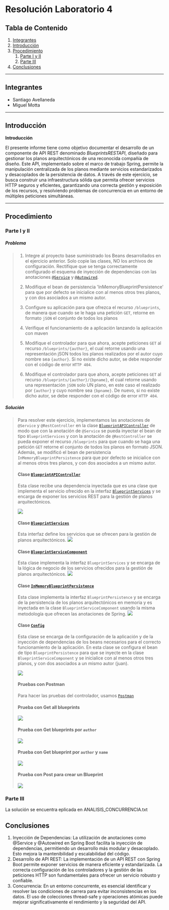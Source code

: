 # Resolución Laboratorio 4

## Tabla de Contenido
1. [Integrantes](#integrantes)
2. [Introducción](#introducción)
3. [Procedimiento](#procedimiento)
   1. [Parte I y II](#Parte-i-y-ii)
   2. [Parte III](#Parte-iii)
4. [Conclusiones](#conclusiones)

---

## Integrantes
- Santiago Avellaneda
- Miguel Motta

---

## Introducción
**Introducción**

El presente informe tiene como objetivo documentar el desarrollo de un componente 
de API REST denominado *BlueprintsRESTAPI*, diseñado para gestionar los planos 
arquitectónicos de una reconocida compañía de diseño. Este API, implementado 
sobre el marco de trabajo Spring, permite la manipulación centralizada de los 
planos mediante servicios estandarizados y desacoplados de la persistencia de 
datos. A través de este ejercicio, se busca construir una infraestructura sólida que 
permita ofrecer servicios HTTP seguros y eficientes, garantizando una correcta gestión 
y exposición de los recursos, y resolviendo problemas de concurrencia en un entorno 
de múltiples peticiones simultáneas.

---

## Procedimiento
### Parte I y II

##### Problema
> 1. Integre al proyecto base suministrado los Beans desarrollados en el ejercicio anterior.
> Solo copie las clases, NO los archivos de configuración. Rectifique que se tenga 
> correctamente configurado el esquema de inyección de dependencias con las anotaciones 
> [`@Service`](https://www.baeldung.com/spring-component-repository-service) y [`@Autowired`](https://www.baeldung.com/spring-autowire).
> 
> 2. Modifique el bean de persistencia 'InMemoryBlueprintPersistence' para que por defecto se inicialice con al menos 
> otros tres planos, y con dos asociados a un mismo autor.
> 
> 3. Configure su aplicación para que ofrezca el recurso `/blueprints`, de manera que cuando se le haga una 
> petición `GET`, retorne en formato `jSON` el conjunto de todos los planos
> 4. Verifique el funcionamiento de a aplicación lanzando la aplicación con maven
> 5. Modifique el controlador para que ahora, acepte peticiones `GET` al recurso `/blueprints/{author}`, 
> el cual retorne usando una representación jSON todos los planos realizados por el autor cuyo nombre 
> sea `{author}`. Si no existe dicho autor, se debe responder con el código de error `HTTP 404`.
> 6. Modifique el controlador para que ahora, acepte peticiones `GET` al recurso `/blueprints/{author}/{bpname}`, 
> el cual retorne usando una representación `jSON` solo UN plano, en este caso el realizado por `{author}` y 
> cuyo nombre sea `{bpname}`. De nuevo, si no existe dicho autor, se debe responder con el código de error 
> `HTTP 404`.

##### Solución
> Para resolver este ejercicio, implementamos las anotaciones de `@Service` y `@RestController` en la clase 
> [`BlueprintAPIController`](src/main/java/edu/eci/arsw/blueprint/controllers/BlueprintAPIController.java)
> de modo que con la anotación de `@Service` se pueda inyectar el bean de tipo `BlueprintServices` y con la
> anotación de `@RestController` se pueda exponer el recurso `/blueprints` para que cuando se haga una petición
> `GET` retorne el conjunto de todos los planos en formato JSON. Además, se modificó el bean de persistencia
> `InMemoryBlueprintPersistence` para que por defecto se inicialice con al menos otros tres planos, y con dos
> asociados a un mismo autor.
> ####  Clase [`BlueprintAPIController`](src/main/java/edu/eci/arsw/blueprint/controllers/BlueprintAPIController.java)
> Esta clase recibe una dependencia inyectada que es una clase que implementa el servicio ofrecido en la interfaz
> [`BlueprintServices`](src/main/java/edu/eci/arsw/blueprint/services/BlueprintService.java) y se encarga de
> exponer los servicios REST para la gestión de planos arquitectónicos.
> 
> ![](img/solution/picture1.png)
> 
>
> #### Clase [`BlueprintServices`](src/main/java/edu/eci/arsw/blueprint/services/BlueprintService.java)
> Esta interfaz define los servicios que se ofrecen para la gestión de planos arquitectónicos.
> ![](img/solution/picture2.png)
>
>
> #### Clase [`BlueprintServiceComponent`](src/main/java/edu/eci/arsw/blueprint/services/impl/BlueprintsServicesComponent.java)
> Esta clase implementa la interfaz `BlueprintServices` y se encarga de la lógica de negocio de los servicios
> ofrecidos para la gestión de planos arquitectónicos.
> ![](img/solution/picture3.png)
> 
> 
> #### Clase [`InMemoryBlueprintPersistence`](src/main/java/edu/eci/arsw/blueprint/persistence/impl/InMemoryBlueprintPersistence.java)
> Esta clase implementa la interfaz `BlueprintPersistence` y se encarga de la persistencia de los planos arquitectónicos
> en memoria y es inyectada en la clase `BlueprintServiceComponent` usando la misma metodología que ofrecen las anotaciones de Spring.
> ![](img/solution/picture4.png)
> 
> #### Clase [`Config`](src/main/java/edu/eci/arsw/blueprint/config/Config.java)
> Esta clase se encarga de la configuración de la aplicación y de la inyección de dependencias de los beans necesarios para el correcto
> funcionamiento de la aplicación. En esta clase se configura el bean de tipo `BlueprintPersistence` para que se inyecte en la clase
> `BlueprintServiceComponent` y se inicialice con al menos otros tres planos, y con dos asociados a un mismo autor (juan).
> 
> ![](img/solution/picture5.png)
>
> #### Pruebas con Postman
> Para hacer las pruebas del controlador, usamos [`Postman`](https://www.postman.com/)
> #### Prueba con Get all blueprints
> ![](img/solution/picture6.png)
>
> #### Prueba con Get blueprints por `author`
> ![](img/solution/picture7.png)
>
> #### Prueba con Get blueprint por `author` y `name`
> ![](img/solution/picture8.png)
>
>#### Prueba con Post para crear un Blueprint
> ![](img/solution/picture9.png)
>
### Parte III
La solución se encuentra eplicada en ANALISIS_CONCURRENCIA.txt

## Conclusiones
1. Inyección de Dependencias: La utilización de anotaciones como @Service y @Autowired en Spring Boot facilita la inyección de dependencias, permitiendo un desarrollo más modular y desacoplado. Esto mejora la mantenibilidad y escalabilidad del código.
2. Desarrollo de API REST: La implementación de un API REST con Spring Boot permite exponer servicios de manera eficiente y estandarizada. La correcta configuración de los controladores y la gestión de las peticiones HTTP son fundamentales para ofrecer un servicio robusto y confiable. 
3. Concurrencia: En un entorno concurrente, es esencial identificar y resolver las condiciones de carrera para evitar inconsistencias en los datos. El uso de colecciones thread-safe y operaciones atómicas puede mejorar significativamente el rendimiento y la seguridad del API.